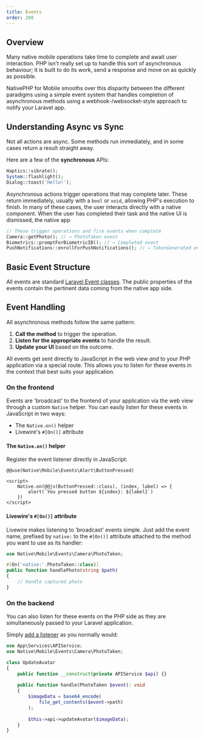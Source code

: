 ```yaml
---
title: Events
order: 200
---
```


## Overview

Many native mobile operations take time to complete and await user interaction. PHP isn't really set up to handle this
sort of asynchronous behaviour; it is built to do its work, send a response and move on as quickly as possible.

NativePHP for Mobile smooths over this disparity between the different paradigms using a simple event system that
handles completion of asynchronous methods using a webhook-/websocket-style approach to notify your Laravel app.

## Understanding Async vs Sync

Not all actions are async. Some methods run immediately, and in some cases return a result straight away.

Here are a few of the **synchronous** APIs:

```php
Haptics::vibrate();
System::flashlight();
Dialog::toast('Hello!');
```
Asynchronous actions trigger operations that may complete later. These return immediately, usually with a `bool` or
`void`, allowing PHP's execution to finish. In many of these cases, the user interacts directly with a native component.
When the user has completed their task and the native UI is dismissed, the native app

```php
// These trigger operations and fire events when complete
Camera::getPhoto(); // → PhotoTaken event
Biometrics::promptForBiometricID(); // → Completed event
PushNotifications::enrollForPushNotifications(); // → TokenGenerated event
```

## Basic Event Structure

All events are standard [Laravel Event classes](https://laravel.com/docs/12.x/events#defining-events). The public
properties of the events contain the pertinent data coming from the native app side.

## Event Handling

All asynchronous methods follow the same pattern:

1. **Call the method** to trigger the operation.
2. **Listen for the appropriate events** to handle the result.
3. **Update your UI** based on the outcome.

All events get sent directly to JavaScript in the web view _and_ to your PHP application via a special route. This
allows you to listen for these events in the context that best suits your application.

### On the frontend

Events are 'broadcast' to the frontend of your application via the web view through a custom `Native` helper. You can
easily listen for these events in JavaScript in two ways:

- The `Native.on()` helper
- Livewire's `#[On()]` attribute

#### The `Native.on()` helper

Register the event listener directly in JavaScript:

```blade
@@use(Native\Mobile\Events\Alert\ButtonPressed)

<script>
    Native.on(@@js(ButtonPressed::class), (index, label) => {
        alert(`You pressed button ${index}: ${label}`)
    })
</script>
```

#### Livewire's `#[On()]` attribute

Livewire makes listening to 'broadcast' events simple. Just add the event name, prefixed by `native:` to the `#[On()]`
attribute attached to the method you want to use as its handler:

```php
use Native\Mobile\Events\Camera\PhotoTaken;

#[On('native:'.PhotoTaken::class)]
public function handlePhoto(string $path)
{
    // Handle captured photo
}
```

### On the backend

You can also listen for these events on the PHP side as they are simultaneously passed to your Laravel application.

Simply [add a listener](https://laravel.com/docs/12.x/events#registering-events-and-listeners) as you normally would:

```php
use App\Services\APIService;
use Native\Mobile\Events\Camera\PhotoTaken;

class UpdateAvatar
{
    public function __construct(private APIService $api) {}
    
    public function handle(PhotoTaken $event): void
    {
        $imageData = base64_encode(
            file_get_contents($event->path)
        );
        
        $this->api->updateAvatar($imageData);
    }
}
```
